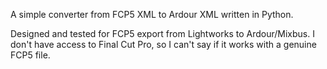 A simple converter from FCP5 XML to Ardour XML written
in Python.

Designed and tested for FCP5 export from Lightworks to Ardour/Mixbus.
I don't have access to Final Cut Pro, so I can't say if it works with
a genuine FCP5 file.

